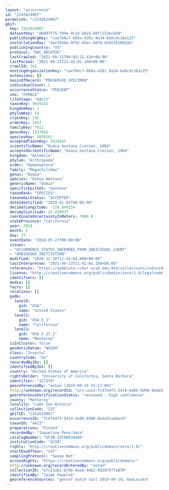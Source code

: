 ```yaml
---
layout: "occurrence"
id: "2242624067"
permalink: "/2242624067"
gbif:
  key: 2242624067
  datasetKey: "d6097f75-f99e-4c2a-b8a5-b0fc213ecbd0"
  publishingOrgKey: "cae7b6c7-669a-4261-9a34-6e8cdc16a125"
  installationKey: "4ec55ebe-9f92-45ec-b076-dd45f61003ab"
  publishingCountry: "US"
  protocol: "DWC_ARCHIVE"
  lastCrawled: "2021-09-11T09:05:22.434+00:00"
  lastParsed: "2021-09-23T21:42:01.198+00:00"
  crawlId: 161
  hostingOrganizationKey: "cae7b6c7-669a-4261-9a34-6e8cdc16a125"
  extensions: {}
  basisOfRecord: "PRESERVED_SPECIMEN"
  individualCount: 1
  occurrenceStatus: "PRESENT"
  sex: "FEMALE"
  lifeStage: "Adult"
  taxonKey: 5039162
  kingdomKey: 1
  phylumKey: 54
  classKey: 216
  orderKey: 1457
  familyKey: 7911
  genusKey: 1337664
  speciesKey: 5039162
  acceptedTaxonKey: 5039162
  scientificName: "Osmia montana Cresson, 1864"
  acceptedScientificName: "Osmia montana Cresson, 1864"
  kingdom: "Animalia"
  phylum: "Arthropoda"
  order: "Hymenoptera"
  family: "Megachilidae"
  genus: "Osmia"
  species: "Osmia montana"
  genericName: "Osmia"
  specificEpithet: "montana"
  taxonRank: "SPECIES"
  taxonomicStatus: "ACCEPTED"
  dateIdentified: "2019-01-01T00:00:00"
  decimalLongitude: -120.949254
  decimalLatitude: 35.830037
  coordinateUncertaintyInMeters: 7000.0
  stateProvince: "California"
  year: 2018
  month: 5
  day: 27
  eventDate: "2018-05-27T00:00:00"
  issues:
  - "OCCURRENCE_STATUS_INFERRED_FROM_INDIVIDUAL_COUNT"
  - "AMBIGUOUS_INSTITUTION"
  modified: "2020-12-28T12:56:04.000+00:00"
  lastInterpreted: "2021-09-23T21:42:01.198+00:00"
  references: "https://symbiota.ccber.ucsb.edu:443/collections/individual/index.php?occid=127378"
  license: "http://creativecommons.org/publicdomain/zero/1.0/legalcode"
  identifiers: []
  media: []
  facts: []
  relations: []
  gadm:
    level0:
      gid: "USA"
      name: "United States"
    level1:
      gid: "USA.5_1"
      name: "California"
    level2:
      gid: "USA.5.27_1"
      name: "Monterey"
  isInCluster: false
  geodeticDatum: "WGS84"
  class: "Insecta"
  countryCode: "US"
  recordedByIDs: []
  identifiedByIDs: []
  country: "United States of America"
  rightsHolder: "University of California, Santa Barbara"
  identifier: "127378"
  georeferencedBy: "entan (2019-09-19 15:17:09)"
  http://unknown.org/recordId: "urn:uuid:fc47e4f3-5414-4e86-8d98-8eda51aebec9"
  georeferenceVerificationStatus: "reviewed - high confidence"
  county: "Monterey"
  locality: "Lake San Antonio"
  collectionCode: "IZC"
  gbifID: "2242624067"
  occurrenceID: "fc47e4f3-5414-4e86-8d98-8eda51aebec9"
  taxonID: "4413"
  preparations: "Pinned"
  recordedBy: "Jaqueline Pena-Sosa"
  catalogNumber: "UCSB-IZC00034485"
  institutionCode: "UCSB"
  rights: "http://creativecommons.org/publicdomain/zero/1.0/"
  startDayOfYear: "147"
  samplingProtocol: "Sweep Net"
  accessRights: "https://creativecommons.org/publicdomain/"
  http://unknown.org/recordEnteredBy: "entan"
  collectionID: "e7c51ab1-870b-4ee8-9d62-092875ffa870"
  identifiedBy: "Jaime Pawelek"
  georeferenceSources: "georef batch tool 2019-09-19; GeoLocate"
---
```

